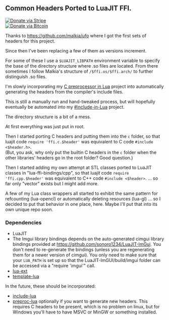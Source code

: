 ## Common Headers Ported to LuaJIT FFI.

[![Donate via Stripe](https://img.shields.io/badge/Donate-Stripe-green.svg)](https://buy.stripe.com/00gbJZ0OdcNs9zi288)<br>
[![Donate via Bitcoin](https://img.shields.io/badge/Donate-Bitcoin-green.svg)](bitcoin:37fsp7qQKU8XoHZGRQvVzQVP8FrEJ73cSJ)<br>

Thanks to https://github.com/malkia/ufo where I got the first sets of headers for this project.

Since then I've been replacing a few of them as versions increment.

For some of these I use a `$LUAJIT_LIBPATH` environment variable to specify the base of the directory structure where .so files are located.
From there sometimes I follow Malkia's structure of `/$ffi.os/$ffi.arch/` to further distinguish .so files.

I'm slowly incorporating my [C preprocessor in Lua](https://github.com/thenumbernine/preproc-lua) project into automatically generating the headers from the compiler's include files.

This is still a manually run and hand-tweaked process, but will hopefully eventually be automated into my [#include-in-Lua](https://github.com/thenumbernine/include-lua) project.

The directory structure is a bit of a mess.

At first everything was just put in root.

Then I started porting C headers and putting them into the `c` folder, so that luajit code `require 'ffi.c.$header'` was equivalent to C code `#include <$header.h>`.  
(But, you ask, why only put the builtin C headers in the `c` folder when the other libraries' headers go in the root folder?  Good question.)

Then I started adding my own attempt at STL classes ported to LuaJIT classes in "lua-ffi-bindings/cpp",
so that luajit code `require 'ffi.cpp.$header'` was equivalent to C++ code `#include <$header>`.
... so far only "vector" exists but I might add more.


A few of my Lua class wrappers all started to exhibit the same pattern for refcounting (lua-opencl) or automatically deleting resources (lua-gl) ...
so I decided to put that behavior in one place, here.  Maybe I'll put that into its own unique repo soon.


### Dependencies

- LuaJIT
- The Imgui library bindings depends on the auto-generated cimgui library bindings provided at https://github.com/sonoro1234/LuaJIT-ImGui.  You don't need to re-generate the bindings (unless you are regenerating them for a newer version of cimgui).  You only need to make sure that your `LUA_PATH` is set up so that the LuaJIT-ImGUI/build/imgui folder can be accessed via a "require 'imgui'" call.
- [lua-ext](https://github.com/thenumbernine/lua-ext)
- [template-lua](https://github.com/thenumbernine/lua-template)

In the future, these should be incorporated:

- [include-lua](https://github.com/thenumbernine/include-lua)
- [preproc-lua](https://github.com/thenumbernine/preproc-lua) optionally if you want to generate new headers.  This requires C headers to be present, which is no problem on linux, but for Windows you'll have to have MSVC or MinGW or something installed.
